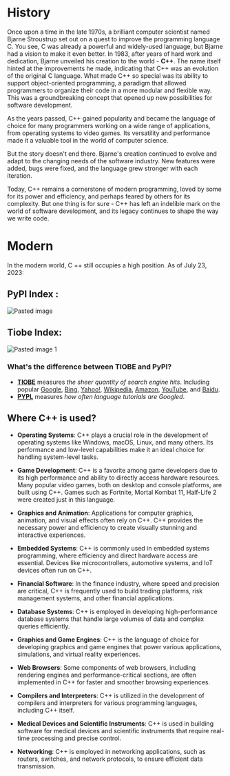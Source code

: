 # History
Once upon a time in the late 1970s, a brilliant computer scientist named Bjarne Stroustrup set out on a quest to improve the programming language C. You see, C was already a powerful and widely-used language, but Bjarne had a vision to make it even better.
In 1983, after years of hard work and dedication, Bjarne unveiled his creation to the world - **C++**. The name itself hinted at the improvements he made, indicating that C++ was an evolution of the original C language.
What made C++ so special was its ability to support object-oriented programming, a paradigm that allowed programmers to organize their code in a more modular and flexible way. This was a groundbreaking concept that opened up new possibilities for software development.

As the years passed, C++ gained popularity and became the language of choice for many programmers working on a wide range of applications, from operating systems to video games. Its versatility and performance made it a valuable tool in the world of computer science.

But the story doesn't end there. Bjarne's creation continued to evolve and adapt to the changing needs of the software industry. New features were added, bugs were fixed, and the language grew stronger with each iteration.

Today, C++ remains a cornerstone of modern programming, loved by some for its power and efficiency, and perhaps feared by others for its complexity. But one thing is for sure - C++ has left an indelible mark on the world of software development, and its legacy continues to shape the way we write code.


# Modern
In the modern world, C ++ still occupies a high position. As of July 23, 2023:
## PyPl Index : 
![Pasted image](https://github.com/hudsonhornet4/C-Odyssey-Embarking-on-a-Coding-Adventure/assets/118293314/b1c01f69-cf92-452b-b1ff-8c68962e0d74 (C++ is in fifth place. Do you see this?))
## Tiobe Index:
![Pasted image 1](https://github.com/hudsonhornet4/C-Odyssey-Embarking-on-a-Coding-Adventure/assets/118293314/4f018bca-1a2b-4319-abb4-4b7dbdb418e3 (Here's even better! Third place.))
### What's the difference between TIOBE and PyPl?
- [**TIOBE**](https://www.tiobe.com/tiobe-index/) measures _the sheer quantity of search engine hits_. Including popular [Google](https://www.google.com/ (Official Google Search Engine)), [Bing](https:://www.bing.com (Official Bing Search Engine)), [Yahoo!](https://www.yahoo.com/ (Official Yahoo Search Engine)), [Wikipedia](https://www.wikipedia.org/ (Official Wikipedia website)), [Amazon](https://www.amazon.com/ (Official Amazon Website)), [YouTube](youtube.com (Official Youtube Website)), and [Baidu](https://www.baidu.com/ (Official Baidu Search Engine)). 
- [**PYPL**](https://pypl.github.io/PYPL.html) measures _how often language tutorials are Googled_.
## Where C++ is used?

- **Operating Systems**: C++ plays a crucial role in the development of operating systems like Windows, macOS, Linux, and many others. Its performance and low-level capabilities make it an ideal choice for handling system-level tasks.

- **Game Development**: C++ is a favorite among game developers due to its high performance and ability to directly access hardware resources. Many popular video games, both on desktop and console platforms, are built using C++. Games such as Fortnite, Mortal Kombat 11, Half-Life 2 were created just in this language.

- **Graphics and Animation**: Applications for computer graphics, animation, and visual effects often rely on C++. C++ provides the necessary power and efficiency to create visually stunning and interactive experiences.

- **Embedded Systems**: C++ is commonly used in embedded systems programming, where efficiency and direct hardware access are essential. Devices like microcontrollers, automotive systems, and IoT devices often run on C++.

- **Financial Software**: In the finance industry, where speed and precision are critical, C++ is frequently used to build trading platforms, risk management systems, and other financial applications.

- **Database Systems**: C++ is employed in developing high-performance database systems that handle large volumes of data and complex queries efficiently.

- **Graphics and Game Engines**: C++ is the language of choice for developing graphics and game engines that power various applications, simulations, and virtual reality experiences.

- **Web Browsers**: Some components of web browsers, including rendering engines and performance-critical sections, are often implemented in C++ for faster and smoother browsing experiences.

- **Compilers and Interpreters**: C++ is utilized in the development of compilers and interpreters for various programming languages, including C++ itself.

- **Medical Devices and Scientific Instruments**: C++ is used in building software for medical devices and scientific instruments that require real-time processing and precise control.

- **Networking**: C++ is employed in networking applications, such as routers, switches, and network protocols, to ensure efficient data transmission.
